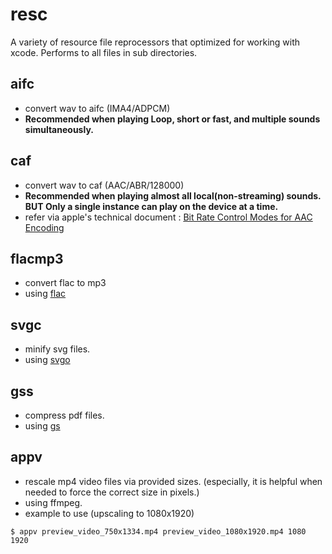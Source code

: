 # resc
A variety of resource file reprocessors that optimized for working with xcode. Performs to all files in sub directories.

## aifc
- convert wav to aifc (IMA4/ADPCM)
- **Recommended when playing Loop, short or fast, and multiple sounds simultaneously.**

## caf
- convert wav to caf (AAC/ABR/128000)
- **Recommended when playing almost all local(non-streaming) sounds. BUT Only a single instance can play on the device at a time.**
- refer via apple's technical document : [Bit Rate Control Modes for AAC Encoding](https://developer.apple.com/library/ios/technotes/tn2271/_index.html)

## flacmp3
- convert flac to mp3
- using [flac](http://xiph.org/flac/)

## svgc
- minify svg files.
- using [svgo](https://github.com/svg/svgo)

## gss
- compress pdf files.
- using [gs](http://www.ghostscript.com/)

## appv
- rescale mp4 video files via provided sizes. (especially, it is helpful when needed to force the correct size in pixels.)
- using ffmpeg.
- example to use (upscaling to 1080x1920)
```
$ appv preview_video_750x1334.mp4 preview_video_1080x1920.mp4 1080 1920
```
